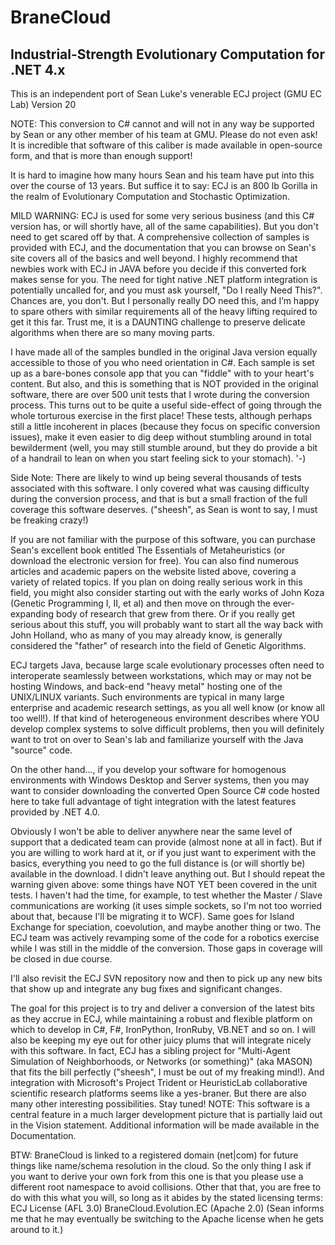 # BraneCloud
## Industrial-Strength Evolutionary Computation for .NET 4.x

This is an independent port of Sean Luke's venerable ECJ project (GMU EC Lab) Version 20

NOTE: This conversion to C# cannot and will not in any way be supported by Sean or any other member of his team at GMU. Please do not even ask! It is incredible that software of this caliber is made available in open-source form, and that is more than enough support! 

It is hard to imagine how many hours Sean and his team have put into this over the course of 13 years. But suffice it to say: 
ECJ is an 800 lb Gorilla in the realm of Evolutionary Computation and Stochastic Optimization. 

MILD WARNING: ECJ is used for some very serious business (and this C# version has, or will shortly have, all of the same capabilities). But you don't need to get scared off by that. A comprehensive collection of samples is provided with ECJ, and the documentation that you can browse on Sean's site covers all of the basics and well beyond. I highly recommend that newbies work with ECJ in JAVA before you decide if this converted fork makes sense for you. The need for tight native .NET platform integration is potentially uncalled for, and you must ask yourself, "Do I really Need This?". Chances are, you don't. But I personally really DO need this, and I’m happy to spare others with similar requirements all of the heavy lifting required to get it this far. Trust me, it is a DAUNTING challenge to preserve delicate algorithms when there are so many moving parts. 

I have made all of the samples bundled in the original Java version equally accessible to those of you who need orientation in C#. Each sample is set up as a bare-bones console app that you can "fiddle" with to your heart's content. But also, and this is something that is NOT provided in the original software, there are over 500 unit tests that I wrote during the conversion process. This turns out to be quite a useful side-effect of going through the whole torturous exercise in the first place! These tests, although perhaps still a little incoherent in places (because they focus on specific conversion issues), make it even easier to dig deep without stumbling around in total bewilderment (well, you may still stumble around, but they do provide a bit of a handrail to lean on when you start feeling sick to your stomach). \'-) 

Side Note: There are likely to wind up being several thousands of tests associated with this software. I only covered what was causing difficulty during the conversion process, and that is but a small fraction of the full coverage this software deserves. ("sheesh", as Sean is wont to say, I must be freaking crazy!) 

If you are not familiar with the purpose of this software, you can purchase Sean's excellent book entitled The Essentials of Metaheuristics (or download the electronic version for free). You can also find numerous articles and academic papers on the website listed above, covering a variety of related topics. If you plan on doing really serious work in this field, you might also consider starting out with the early works of John Koza (Genetic Programming I, II, et al) and then move on through the ever-expanding body of research that grew from there. Or if you really get serious about this stuff, you will probably want to start all the way back with John Holland, who as many of you may already know, is generally considered the "father" of research into the field of Genetic Algorithms. 

ECJ targets Java, because large scale evolutionary processes often need to interoperate seamlessly between workstations, which may or may not be hosting Windows, and back-end "heavy metal" hosting one of the UNIX/LINUX variants. Such environments are typical in many large enterprise and academic research settings, as you all well know (or know all too well!). If that kind of heterogeneous environment describes where YOU develop complex systems to solve difficult problems, then you will definitely want to trot on over to Sean's lab and familiarize yourself with the Java "source" code. 

On the other hand..., if you develop your software for homogenous environments with Windows Desktop and Server systems, then you may want to consider downloading the converted Open Source C# code hosted here to take full advantage of tight integration with the latest features provided by .NET 4.0. 

Obviously I won't be able to deliver anywhere near the same level of support that a dedicated team can provide (almost none at all in fact). But if you are willing to work hard at it, or if you just want to experiment with the basics, everything you need to go the full distance is (or will shortly be) available in the download. I didn't leave anything out. But I should repeat the warning given above: some things have NOT YET been covered in the unit tests. I haven't had the time, for example, to test whether the Master / Slave communications are working (it uses simple sockets, so I'm not too worried about that, because I'll be migrating it to WCF). Same goes for Island Exchange for speciation, coevolution, and maybe another thing or two. The ECJ team was actively revamping some of the code for a robotics exercise while I was still in the middle of the conversion. Those gaps in coverage will be closed in due course. 

I'll also revisit the ECJ SVN repository now and then to pick up any new bits that show up and integrate any bug fixes and significant changes. 

The goal for this project is to try and deliver a conversion of the latest bits as they accrue in ECJ, while maintaining a robust and flexible platform on which to develop in C#, F#, IronPython, IronRuby, VB.NET and so on. I will also be keeping my eye out for other juicy plums that will integrate nicely with this software. In fact, ECJ has a sibling project for "Multi-Agent Simulation of Neighborhoods, or Networks (or something)" (aka MASON) that fits the bill perfectly ("sheesh", I must be out of my freaking mind!). And integration with Microsoft's Project Trident or HeuristicLab collaborative scientific research platforms seems like a yes-braner. But there are also many other interesting possibilities. Stay tuned!
NOTE: This software is a central feature in a much larger development picture that is partially laid out in the Vision statement. Additional information will be made available in the Documentation.

BTW: BraneCloud is linked to a registered domain (net|com) for future things like name/schema resolution in the cloud. So the only thing I ask if you want to derive your own fork from this one is that you please use a different root namespace to avoid collisions. Other that that, you are free to do with this what you will, so long as it abides by the stated licensing terms:
ECJ License (AFL 3.0) 
BraneCloud.Evolution.EC (Apache 2.0) 
(Sean informs me that he may eventually be switching to the Apache license when he gets around to it.) 

